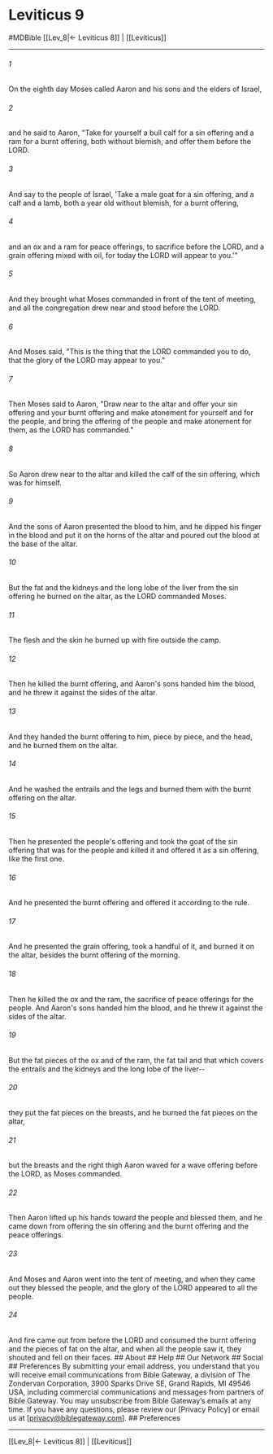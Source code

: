 # Leviticus 9
#MDBible
[[Lev_8|← Leviticus 8]] | [[Leviticus]]

***






###### 1 


On the eighth day Moses called Aaron and his sons and the elders of Israel, 





###### 2 


and he said to Aaron, "Take for yourself a bull calf for a sin offering and a ram for a burnt offering, both without blemish, and offer them before the LORD. 





###### 3 


And say to the people of Israel, 'Take a male goat for a sin offering, and a calf and a lamb, both a year old without blemish, for a burnt offering, 





###### 4 


and an ox and a ram for peace offerings, to sacrifice before the LORD, and a grain offering mixed with oil, for today the LORD will appear to you.'" 





###### 5 


And they brought what Moses commanded in front of the tent of meeting, and all the congregation drew near and stood before the LORD. 





###### 6 


And Moses said, "This is the thing that the LORD commanded you to do, that the glory of the LORD may appear to you." 





###### 7 


Then Moses said to Aaron, "Draw near to the altar and offer your sin offering and your burnt offering and make atonement for yourself and for the people, and bring the offering of the people and make atonement for them, as the LORD has commanded." 





###### 8 


So Aaron drew near to the altar and killed the calf of the sin offering, which was for himself. 





###### 9 


And the sons of Aaron presented the blood to him, and he dipped his finger in the blood and put it on the horns of the altar and poured out the blood at the base of the altar. 





###### 10 


But the fat and the kidneys and the long lobe of the liver from the sin offering he burned on the altar, as the LORD commanded Moses. 





###### 11 


The flesh and the skin he burned up with fire outside the camp. 





###### 12 


Then he killed the burnt offering, and Aaron's sons handed him the blood, and he threw it against the sides of the altar. 





###### 13 


And they handed the burnt offering to him, piece by piece, and the head, and he burned them on the altar. 





###### 14 


And he washed the entrails and the legs and burned them with the burnt offering on the altar. 





###### 15 


Then he presented the people's offering and took the goat of the sin offering that was for the people and killed it and offered it as a sin offering, like the first one. 





###### 16 


And he presented the burnt offering and offered it according to the rule. 





###### 17 


And he presented the grain offering, took a handful of it, and burned it on the altar, besides the burnt offering of the morning. 





###### 18 


Then he killed the ox and the ram, the sacrifice of peace offerings for the people. And Aaron's sons handed him the blood, and he threw it against the sides of the altar. 





###### 19 


But the fat pieces of the ox and of the ram, the fat tail and that which covers the entrails and the kidneys and the long lobe of the liver-- 





###### 20 


they put the fat pieces on the breasts, and he burned the fat pieces on the altar, 





###### 21 


but the breasts and the right thigh Aaron waved for a wave offering before the LORD, as Moses commanded. 





###### 22 


Then Aaron lifted up his hands toward the people and blessed them, and he came down from offering the sin offering and the burnt offering and the peace offerings. 





###### 23 


And Moses and Aaron went into the tent of meeting, and when they came out they blessed the people, and the glory of the LORD appeared to all the people. 





###### 24 


And fire came out from before the LORD and consumed the burnt offering and the pieces of fat on the altar, and when all the people saw it, they shouted and fell on their faces. ## About ## Help ## Our Network ## Social ## Preferences By submitting your email address, you understand that you will receive email communications from Bible Gateway, a division of The Zondervan Corporation, 3900 Sparks Drive SE, Grand Rapids, MI 49546 USA, including commercial communications and messages from partners of Bible Gateway. You may unsubscribe from Bible Gateway&rsquo;s emails at any time. If you have any questions, please review our [Privacy Policy] or email us at [privacy@biblegateway.com]. ## Preferences

***

[[Lev_8|← Leviticus 8]] | [[Leviticus]]
